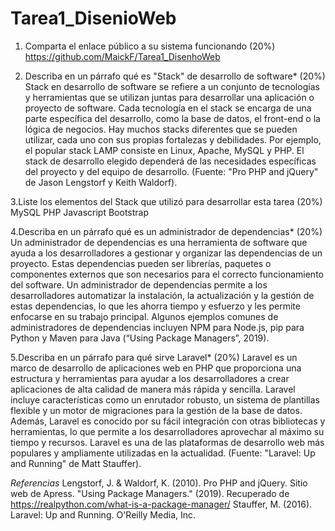 # Tarea1_DisenioWeb
1. Comparta el enlace público a su sistema funcionando (20%)
  https://github.com/MaickF/Tarea1_DisenhoWeb

2. Describa en un párrafo qué es "Stack" de desarrollo de software* (20%)
  Stack en desarrollo de software se refiere a un conjunto de tecnologías y herramientas que se utilizan juntas para desarrollar una aplicación o proyecto de     software. Cada tecnología en el stack se encarga de una parte específica del desarrollo, como la base de datos, el front-end o la lógica de negocios. Hay       muchos stacks diferentes que se pueden utilizar, cada uno con sus propias fortalezas y debilidades. Por ejemplo, el popular stack LAMP consiste en Linux,       Apache, MySQL y PHP. El stack de desarrollo elegido dependerá de las necesidades específicas del proyecto y del equipo de desarrollo. (Fuente: "Pro PHP and     jQuery" de Jason Lengstorf y Keith Waldorf).

3.Liste los elementos del Stack que utilizó para desarrollar esta tarea (20%)
  MySQL
  PHP
  Javascript
  Bootstrap

4.Describa en un párrafo qué es un administrador de dependencias* (20%)
  Un administrador de dependencias es una herramienta de software que ayuda a los desarrolladores a gestionar y organizar las dependencias de un proyecto. Estas   dependencias pueden ser librerías, paquetes o componentes externos que son necesarios para el correcto funcionamiento del software. Un administrador de         dependencias permite a los desarrolladores automatizar la instalación, la actualización y la gestión de estas dependencias, lo que les ahorra tiempo y           esfuerzo y les permite enfocarse en su trabajo principal. Algunos ejemplos comunes de administradores de dependencias incluyen NPM para Node.js, pip para       Python y Maven para Java (“Using Package Managers”, 2019).

5.Describa en un párrafo para qué sirve Laravel* (20%)
  Laravel es un marco de desarrollo de aplicaciones web en PHP que proporciona una estructura y herramientas para ayudar a los desarrolladores a crear             aplicaciones de alta calidad de manera más rápida y sencilla. Laravel incluye características como un enrutador robusto, un sistema de plantillas flexible y     un motor de migraciones para la gestión de la base de datos. Además, Laravel es conocido por su fácil integración con otras bibliotecas y herramientas, lo que   permite a los desarrolladores aprovechar al máximo su tiempo y recursos. Laravel es una de las plataformas de desarrollo web más populares y ampliamente         utilizadas en la actualidad. (Fuente: "Laravel: Up and Running" de Matt Stauffer).

*Referencias*
Lengstorf, J. & Waldorf, K. (2010). Pro PHP and jQuery. Sitio web de Apress.
"Using Package Managers." (2019). Recuperado de https://realpython.com/what-is-a-package-manager/
Stauffer, M. (2016). Laravel: Up and Running. O'Reilly Media, Inc.
